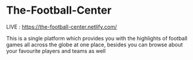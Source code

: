 # The-Football-Center

LIVE : https://the-football-center.netlify.com/

This is a single platform which provides you with the highlights of football games all across the globe at one place, besides you can browse about your favourite players and teams as well
